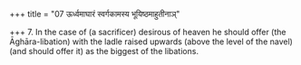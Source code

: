 +++
title = "07 ऊर्ध्वमाघारं स्वर्गकामस्य भूयिष्ठमाहुतीनाञ्"

+++
7. In the case of (a sacrificer) desirous of heaven he should offer (the Āghāra-libation) with the ladle raised upwards (above the level of the navel) (and should offer it) as the biggest of the libations.
